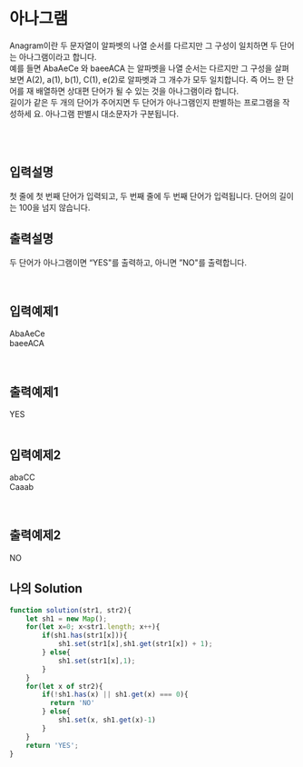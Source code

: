 # 아나그램
Anagram이란 두 문자열이 알파벳의 나열 순서를 다르지만 그 구성이 일치하면 두 단어는 아나그램이라고 합니다.<br/>
예를 들면 AbaAeCe 와 baeeACA 는 알파벳을 나열 순서는 다르지만 그 구성을 살펴보면 A(2), a(1), b(1), C(1), e(2)로 알파벳과 그 개수가 모두 일치합니다. 즉 어느 한 단어를 재 배열하면 상대편 단어가 될 수 있는 것을 아나그램이라 합니다.<br/>
길이가 같은 두 개의 단어가 주어지면 두 단어가 아나그램인지 판별하는 프로그램을 작성하세 요. 아나그램 판별시 대소문자가 구분됩니다.


<br/>
<br/>

## 입력설명
첫 줄에 첫 번째 단어가 입력되고, 두 번째 줄에 두 번째 단어가 입력됩니다. 단어의 길이는 100을 넘지 않습니다.

## 출력설명
두 단어가 아나그램이면 “YES"를 출력하고, 아니면 ”NO"를 출력합니다.


<br/>

## 입력예제1
AbaAeCe<br/>
baeeACA

<br/>

## 출력예제1
YES
<br/>
<br/>

## 입력예제2
abaCC<br/>
Caaab

<br/>

## 출력예제2
NO
<br/>



## 나의 Solution
```javascript
function solution(str1, str2){
    let sh1 = new Map();
    for(let x=0; x<str1.length; x++){
        if(sh1.has(str1[x])){
            sh1.set(str1[x],sh1.get(str1[x]) + 1);
        } else{
            sh1.set(str1[x],1);
        }
    }
    for(let x of str2){
        if(!sh1.has(x) || sh1.get(x) === 0){
          return 'NO'
        } else{
            sh1.set(x, sh1.get(x)-1)
        }
    }
    return 'YES';
}
```